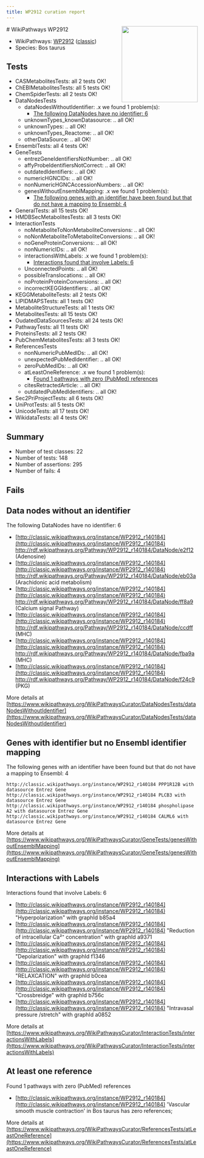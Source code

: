 ```yaml
---
title: WP2912 curation report
---
```


<img style="float: right; width: 200px" src="https://upload.wikimedia.org/wikipedia/commons/thumb/8/83/Wplogo_with_text_500.png/640px-Wplogo_with_text_500.png" />
# WikiPathways WP2912

* WikiPathways: [WP2912](https://wikipathways.org/pathways/WP2912) ([classic](https://classic.wikipathways.org/instance/WP2912))
* Species: Bos taurus
## Tests
* CASMetabolitesTests: all 2 tests OK!
* ChEBIMetabolitesTests: all 5 tests OK!
* ChemSpiderTests: all 2 tests OK!
* DataNodesTests
    * dataNodesWithoutIdentifier: .x we found 1 problem(s):
        * [The following DataNodes have no identifier: 6](#d2d32fa5)
    * unknownTypes_knownDatasource: .. all OK!
    * unknownTypes: .. all OK!
    * unknownTypes_Reactome: .. all OK!
    * otherDataSource: .. all OK!
* EnsemblTests: all 4 tests OK!
* GeneTests
    * entrezGeneIdentifiersNotNumber: .. all OK!
    * affyProbeIdentifiersNotCorrect: .. all OK!
    * outdatedIdentifiers: .. all OK!
    * numericHGNCIDs: .. all OK!
    * nonNumericHGNCAccessionNumbers: .. all OK!
    * genesWithoutEnsemblMapping: .x we found 1 problem(s):
        * [The following genes with an identifier have been found but that do not have a mapping to Ensembl: 4](#40286d86)
* GeneralTests: all 15 tests OK!
* HMDBSecMetabolitesTests: all 3 tests OK!
* InteractionTests
    * noMetaboliteToNonMetaboliteConversions: .. all OK!
    * noNonMetaboliteToMetaboliteConversions: .. all OK!
    * noGeneProteinConversions: .. all OK!
    * nonNumericIDs: .. all OK!
    * interactionsWithLabels: .x we found 1 problem(s):
        * [Interactions found that involve Labels: 6](#630d267d)
    * UnconnectedPoints: .. all OK!
    * possibleTranslocations: .. all OK!
    * noProteinProteinConversions: .. all OK!
    * incorrectKEGGIdentifiers: .. all OK!
* KEGGMetaboliteTests: all 2 tests OK!
* LIPIDMAPSTests: all 1 tests OK!
* MetaboliteStructureTests: all 1 tests OK!
* MetabolitesTests: all 15 tests OK!
* OudatedDataSourcesTests: all 24 tests OK!
* PathwayTests: all 11 tests OK!
* ProteinsTests: all 2 tests OK!
* PubChemMetabolitesTests: all 3 tests OK!
* ReferencesTests
    * nonNumericPubMedIDs: .. all OK!
    * unexpectedPubMedIdentifier: .. all OK!
    * zeroPubMedIDs: .. all OK!
    * atLeastOneReference: .x we found 1 problem(s):
        * [Found 1 pathways with zero (PubMed) references](#d0a459f0)
    * citesRetractedArticle: .. all OK!
    * outdatedPubMedIdentifiers: .. all OK!
* Sec2PriProjectTests: all 6 tests OK!
* UniProtTests: all 5 tests OK!
* UnicodeTests: all 17 tests OK!
* WikidataTests: all 4 tests OK!


## Summary

* Number of test classes: 22
* Number of tests: 148
* Number of assertions: 295
* Number of fails: 4

## Fails

<a name="d2d32fa5" />

## Data nodes without an identifier

The following DataNodes have no identifier: 6

* [http://classic.wikipathways.org/instance/WP2912_r140184](http://classic.wikipathways.org/instance/WP2912_r140184) http://rdf.wikipathways.org/Pathway/WP2912_r140184/DataNode/e2f12 (Adenosine)
* [http://classic.wikipathways.org/instance/WP2912_r140184](http://classic.wikipathways.org/instance/WP2912_r140184) http://rdf.wikipathways.org/Pathway/WP2912_r140184/DataNode/eb03a (Arachidonic acid metabolism)
* [http://classic.wikipathways.org/instance/WP2912_r140184](http://classic.wikipathways.org/instance/WP2912_r140184) http://rdf.wikipathways.org/Pathway/WP2912_r140184/DataNode/ff8a9 (Calcium signal Pathway)
* [http://classic.wikipathways.org/instance/WP2912_r140184](http://classic.wikipathways.org/instance/WP2912_r140184) http://rdf.wikipathways.org/Pathway/WP2912_r140184/DataNode/ccdff (MHC)
* [http://classic.wikipathways.org/instance/WP2912_r140184](http://classic.wikipathways.org/instance/WP2912_r140184) http://rdf.wikipathways.org/Pathway/WP2912_r140184/DataNode/fba9a (MHC)
* [http://classic.wikipathways.org/instance/WP2912_r140184](http://classic.wikipathways.org/instance/WP2912_r140184) http://rdf.wikipathways.org/Pathway/WP2912_r140184/DataNode/f24c9 (PKG)


More details at [https://www.wikipathways.org/WikiPathwaysCurator/DataNodesTests/dataNodesWithoutIdentifier](https://www.wikipathways.org/WikiPathwaysCurator/DataNodesTests/dataNodesWithoutIdentifier)

<a name="40286d86" />

## Genes with identifier but no Ensembl identifier mapping

The following genes with an identifier have been found but that do not have a mapping to Ensembl: 4
```
http://classic.wikipathways.org/instance/WP2912_r140184 PPP1R12B with datasource Entrez Gene
http://classic.wikipathways.org/instance/WP2912_r140184 PLCB3 with datasource Entrez Gene
http://classic.wikipathways.org/instance/WP2912_r140184 phospholipase A2 with datasource Entrez Gene
http://classic.wikipathways.org/instance/WP2912_r140184 CALML6 with datasource Entrez Gene
```

More details at [https://www.wikipathways.org/WikiPathwaysCurator/GeneTests/genesWithoutEnsemblMapping](https://www.wikipathways.org/WikiPathwaysCurator/GeneTests/genesWithoutEnsemblMapping)

<a name="630d267d" />

## Interactions with Labels

Interactions found that involve Labels: 6

* [http://classic.wikipathways.org/instance/WP2912_r140184](http://classic.wikipathways.org/instance/WP2912_r140184) "Hyperpolarization" with graphId b85a4
* [http://classic.wikipathways.org/instance/WP2912_r140184](http://classic.wikipathways.org/instance/WP2912_r140184) "Reduction of intracellular
 Ca²⁺ concentration" with graphId a9371
* [http://classic.wikipathways.org/instance/WP2912_r140184](http://classic.wikipathways.org/instance/WP2912_r140184) "Depolarization" with graphId f1346
* [http://classic.wikipathways.org/instance/WP2912_r140184](http://classic.wikipathways.org/instance/WP2912_r140184) "RELAXCATION" with graphId b0cea
* [http://classic.wikipathways.org/instance/WP2912_r140184](http://classic.wikipathways.org/instance/WP2912_r140184) "Crossbreidge" with graphId b756c
* [http://classic.wikipathways.org/instance/WP2912_r140184](http://classic.wikipathways.org/instance/WP2912_r140184) "Intravasal pressure
/stretch" with graphId a0852


More details at [https://www.wikipathways.org/WikiPathwaysCurator/InteractionTests/interactionsWithLabels](https://www.wikipathways.org/WikiPathwaysCurator/InteractionTests/interactionsWithLabels)

<a name="d0a459f0" />

## At least one reference

Found 1 pathways with zero (PubMed) references

* [http://classic.wikipathways.org/instance/WP2912_r140184](http://classic.wikipathways.org/instance/WP2912_r140184) 'Vascular smooth muscle contraction' in Bos taurus has zero references; 


More details at [https://www.wikipathways.org/WikiPathwaysCurator/ReferencesTests/atLeastOneReference](https://www.wikipathways.org/WikiPathwaysCurator/ReferencesTests/atLeastOneReference)

